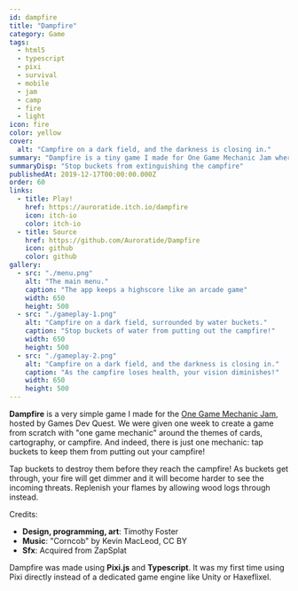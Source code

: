 ```yaml
---
id: dampfire
title: "Dampfire"
category: Game
tags:
  - html5
  - typescript
  - pixi
  - survival
  - mobile
  - jam
  - camp
  - fire
  - light
icon: fire
color: yellow
cover:
  alt: "Campfire on a dark field, and the darkness is closing in."
summary: "Dampfire is a tiny game I made for One Game Mechanic Jam where you basically try and protect a campfire from being put out by malicious buckets of water."
summaryDisp: "Stop buckets from extinguishing the campfire"
publishedAt: 2019-12-17T00:00:00.000Z
order: 60
links:
  - title: Play!
    href: https://auroratide.itch.io/dampfire
    icon: itch-io
    color: itch-io
  - title: Source
    href: https://github.com/Auroratide/Dampfire
    icon: github
    color: github
gallery:
  - src: "./menu.png"
    alt: "The main menu."
    caption: "The app keeps a highscore like an arcade game"
    width: 650
    height: 500
  - src: "./gameplay-1.png"
    alt: "Campfire on a dark field, surrounded by water buckets."
    caption: "Stop buckets of water from putting out the campfire!"
    width: 650
    height: 500
  - src: "./gameplay-2.png"
    alt: "Campfire on a dark field, and the darkness is closing in."
    caption: "As the campfire loses health, your vision diminishes!"
    width: 650
    height: 500
---
```


**Dampfire** is a very simple game I made for the [One Game Mechanic Jam](https://itch.io/jam/omgjam6), hosted by Games Dev Quest. We were given one week to create a game from scratch with "one game mechanic" around the themes of cards, cartography, or campfire. And indeed, there is just one mechanic: tap buckets to keep them from putting out your campfire!

Tap buckets to destroy them before they reach the campfire! As buckets get through, your fire will get dimmer and it will become harder to see the incoming threats. Replenish your flames by allowing wood logs through instead.

Credits:

* **Design, programming, art**: Timothy Foster
* **Music**: "Corncob" by Kevin MacLeod, CC BY
* **Sfx**: Acquired from ZapSplat

Dampfire was made using **Pixi.js** and **Typescript**. It was my first time using Pixi directly instead of a dedicated game engine like Unity or Haxeflixel.

